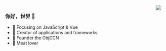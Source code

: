 <img align="right" src="https://github-readme-stats.vercel.app/api?username=onevcat&show_icons=true&icon_color=CE1D2D&text_color=718096&bg_color=ffffff&hide_title=true" />

### 你好，世界 👋

- :orange_book: Focusing on JavaScript & Vue
- :hammer: Creator of applications and frameworks
- :ram: Founder the ObjCCN
- :meat_on_bone: Meat lover
